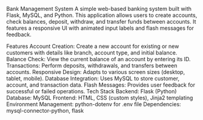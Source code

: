 Bank Management System
A simple web-based banking system built with Flask, MySQL, and Python. This application allows users to create accounts, check balances, deposit, withdraw, and transfer funds between accounts. It features a responsive UI with animated input labels and flash messages for feedback.

Features
Account Creation: Create a new account for existing or new customers with details like branch, account type, and initial balance.
Balance Check: View the current balance of an account by entering its ID.
Transactions: Perform deposits, withdrawals, and transfers between accounts.
Responsive Design: Adapts to various screen sizes (desktop, tablet, mobile).
Database Integration: Uses MySQL to store customer, account, and transaction data.
Flash Messages: Provides user feedback for successful or failed operations.
Tech Stack
Backend: Flask (Python)
Database: MySQL
Frontend: HTML, CSS (custom styles), Jinja2 templating
Environment Management: python-dotenv for .env file
Dependencies: mysql-connector-python, flask
